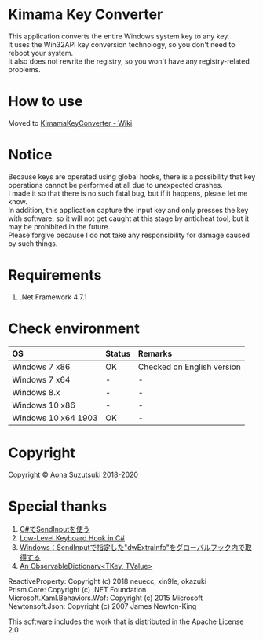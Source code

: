 # Kimama Key Converter
This application converts the entire Windows system key to any key.  
It uses the Win32API key conversion technology, so you don't need to reboot your system.  
It also does not rewrite the registry, so you won't have any registry-related problems.  

# How to use
Moved to [KimamaKeyConverter - Wiki](https://github.com/AonaSuzutsuki/KimamaKeyConverter/wiki).  

# Notice
Because keys are operated using global hooks, there is a possibility that key operations cannot be performed at all due to unexpected crashes.  
I made it so that there is no such fatal bug, but if it happens, please let me know.  
In addition, this application capture the input key and only presses the key with software, so it will not get caught at this stage by anticheat tool, but it may be prohibited in the future.  
Please forgive because I do not take any responsibility for damage caused by such things.  

# Requirements
1. .Net Framework 4.7.1

# Check environment
| OS | Status | Remarks |
|:---|:---|:---|
|Windows 7 x86 | OK | Checked on English version |
|Windows 7 x64 | - | - |
|Windows 8.x | - | - |
|Windows 10 x86 | - | - |
|Windows 10 x64 1903 | OK | - |

# Copyright
Copyright © Aona Suzutsuki 2018-2020  

# Special thanks
1. [C#でSendInputを使う](https://gist.github.com/romichi/4971512)  
2. [Low-Level Keyboard Hook in C#](https://blogs.msdn.microsoft.com/toub/2006/05/03/low-level-keyboard-hook-in-c/)  
3. [Windows：SendInputで指定した"dwExtraInfo"をグローバルフック内で取得する](http://d.hatena.ne.jp/ken_2501jp/20130406/1365235955)  
4. [An ObservableDictionary<TKey, TValue>](https://gist.github.com/kzu/cfe3cb6e4fe3efea6d24)  

ReactiveProperty:               Copyright (c) 2018 neuecc, xin9le, okazuki  
Prism.Core:                     Copyright (c) .NET Foundation  
Microsoft.Xaml.Behaviors.Wpf:   Copyright (c) 2015 Microsoft  
Newtonsoft.Json:                Copyright (c) 2007 James Newton-King  


This software includes the work that is distributed in the Apache License 2.0
